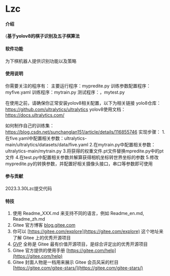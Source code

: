 # Lzc

#### 介绍
{**基于yolov8的棋子识别及五子棋算法**

#### 软件功能
为下棋机器人提供识别功能以及策略




#### 使用说明

你需要关注的程序有：
                主要运行程序：mypredite.py
                训练参数配置程序：myfive.yaml
                训练程序：mytrain.py
                测试程序：，mytest.py            

在使用之前，请确保你正常安装yolov8相关配置，以下为相关链接
yolo8仓库：https://github.com/ultralytics/ultralytics
yolov8使用文档：https://docs.ultralytics.com/

如何制作自己的训练集：https://blog.csdn.net/sunchanglan151/article/details/116855746
实现步骤：
    1.在five.yaml中配置相关参数：ultralytics-main/ultralytics/datasets/data/five.yaml
    2.在mytrain.py中配置相关参数：ultralytics-main/mytrain.py
    3.将获得的权重文件.pt文件替换mpredite.py中的pt文件
    4.在test.py中配置相关参数并解算获得相机坐标转世界坐标的参数
    5.修改mypredite.py的转换参数，并配置好相关摄像头接口，串口等参数即可使用


#### 参与贡献

2023.3.30Lzc提交代码



#### 特技

1.  使用 Readme\_XXX.md 来支持不同的语言，例如 Readme\_en.md, Readme\_zh.md
2.  Gitee 官方博客 [blog.gitee.com](https://blog.gitee.com)
3.  你可以 [https://gitee.com/explore](https://gitee.com/explore) 这个地址来了解 Gitee 上的优秀开源项目
4.  [GVP](https://gitee.com/gvp) 全称是 Gitee 最有价值开源项目，是综合评定出的优秀开源项目
5.  Gitee 官方提供的使用手册 [https://gitee.com/help](https://gitee.com/help)
6.  Gitee 封面人物是一档用来展示 Gitee 会员风采的栏目 [https://gitee.com/gitee-stars/](https://gitee.com/gitee-stars/)
